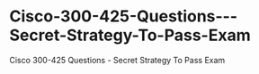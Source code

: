 # Cisco-300-425-Questions---Secret-Strategy-To-Pass-Exam
Cisco 300-425 Questions - Secret Strategy To Pass Exam
